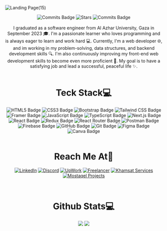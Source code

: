 ![Landing Page(15)](https://github.com/m1her/m1her/assets/106315157/09d5ed83-43dc-411e-a4cb-8353c25b05c7)


<div align="center">
    <img src="https://badges.pufler.dev/visits/m1her/badge-it?color=blueviolet" alt="Commits Badge">
    <img src="https://badges.pufler.dev/repos/m1her?color=blueviolet" alt="Stars">
    <img src="https://badges.pufler.dev/commits/monthly/m1her?color=blueviolet" alt="Commits Badge">
</div>

<br>

<div align="center">I graduated as a software engineer from Al Azhar University, Gaza in September 2023 🎓. I'm a passionate learner who loves programming and is always eager to learn and work hard 💻. Currently, I'm a web developer 🌐, and im working in my problem-solving, data structures, and backend development skills 🔍. I'm also continuously improving my front-end web development skills to become even more proficient 🚀. My goal is to have a satisfying job and lead a successful, peaceful life ✨.</div>

<br> 

<h1 align="center">Teck Stack💻</h1>
<div align="center">    
<img src="https://img.shields.io/badge/HTML5-E34F26?style=for-the-badge&logo=html5&logoColor=white" alt="HTML5 Badge">
<img src="https://img.shields.io/badge/CSS3-1572B6?style=for-the-badge&logo=css3&logoColor=white" alt="CSS3 Badge">
<img src="https://img.shields.io/badge/Bootstrap-563D7C?style=for-the-badge&logo=bootstrap&logoColor=white" alt="Bootstrap Badge">
<img src="https://img.shields.io/badge/Tailwind_CSS-38B2AC?style=for-the-badge&logo=tailwind-css&logoColor=white" alt="Tailwind CSS Badge">
<img src="https://img.shields.io/badge/Framer-black?style=for-the-badge&logo=framer&logoColor=blue" alt="Framer Badge">
<img src="https://img.shields.io/badge/JavaScript-323330?style=for-the-badge&logo=javascript&logoColor=F7DF1E" alt="JavaScript Badge">
<img src="https://img.shields.io/badge/TypeScript-007ACC?style=for-the-badge&logo=typescript&logoColor=white" alt="TypeScript Badge">
<img src="https://img.shields.io/badge/next%20js-000000?style=for-the-badge&logo=nextdotjs&logoColor=white" alt="Next.js Badge">
<img src="https://img.shields.io/badge/React-20232A?style=for-the-badge&logo=react&logoColor=61DAFB" alt="React Badge">
<img src="https://img.shields.io/badge/Redux-593D88?style=for-the-badge&logo=redux&logoColor=white" alt="Redux Badge">
<img src="https://img.shields.io/badge/React_Router-CA4245?style=for-the-badge&logo=react-router&logoColor=white" alt="React Router Badge">
<img src="https://img.shields.io/badge/Postman-FF6C37?style=for-the-badge&logo=Postman&logoColor=white" alt="Postman Badge">
<img src="https://img.shields.io/badge/firebase-ffca28?style=for-the-badge&logo=firebase&logoColor=black" alt="Firebase Badge">
<img src="https://img.shields.io/badge/GitHub-100000?style=for-the-badge&logo=github&logoColor=white" alt="GitHub Badge">
<img src="https://img.shields.io/badge/GIT-E44C30?style=for-the-badge&logo=git&logoColor=white" alt="Git Badge">
<img src="https://img.shields.io/badge/Figma-F24E1E?style=for-the-badge&logo=figma&logoColor=white" alt="Figma Badge">
<img src="https://img.shields.io/badge/Canva-%2300C4CC.svg?&style=for-the-badge&logo=Canva&logoColor=white" alt="Canva Badge">
</div>

<br> 

<h1 align="center">Reach Me At📱</h1>

<div align="center">
    
[![LinkedIn](https://img.shields.io/badge/LinkedIn-0077B5?style=for-the-badge&logo=linkedin&logoColor=white)](https://www.linkedin.com/in/maher-nassrallah-620235240/)
[![Discord](https://img.shields.io/badge/Discord-5865F2?style=for-the-badge&logo=discord&logoColor=white)](https://discordapp.com/users/311549485434142720)
[![UpWork](https://img.shields.io/badge/UpWork-6FDA44?style=for-the-badge&logo=Upwork&logoColor=white)](https://www.upwork.com/freelancers/~01930321566bca0463)
[![Freelancer](https://img.shields.io/badge/Freelancer-29B2FE?style=for-the-badge&logo=Freelancer&logoColor=white)](https://www.freelancer.com/u/m1her)
[![Khamsat Services](https://img.shields.io/badge/5_Khamsat-orange?style=for-the-badge)](https://khamsat.com/user/maher_nas)
[![Mostaqel Projects](https://img.shields.io/badge/Mostaqel-blue?style=for-the-badge&logo=Okta)](https://mostaql.com/u/maher_nas)


</div>


<br> 

<h1 align="center">Github Stats💻</h1>

<div align="center">
<img align=top src="https://github-readme-stats.vercel.app/api?username=m1her&show_icons=true&theme=material-palenight">
<img align=top src="https://github-readme-stats.vercel.app/api/top-langs/?username=m1her&show_icons=true&theme=material-palenight&layout=compact">
</div>





